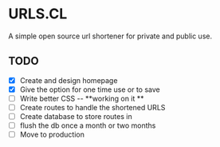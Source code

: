 # URLS.CL
A simple open source url shortener for private and public use.


## TODO
- [X] Create and design homepage
- [X] Give the option for one time use or to save
- [ ] Write better CSS -- **working on it **
- [ ] Create routes to handle the shortened URLS
- [ ] Create database to store routes in
- [ ] flush the db once a month or two months
- [ ] Move to production
